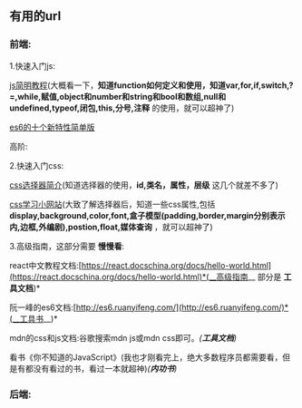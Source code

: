 ## 有用的url

### 前端:


1.快速入门js:

[js简明教程](http://yanhaijing.com/basejs/)(大概看一下，__知道function如何定义和使用，知道var,for,if,switch,?=,while,赋值,object和number和string和bool和数组,null和undefined,typeof,闭包,this,分号,注释__ 的使用，就可以超神了)

[es6的十个新特性简单版](https://juejin.im/post/5b1d1fd6f265da6e410e137c)


高阶:

2.快速入门css: 

[css选择器简介](https://www.jianshu.com/p/e7a752d0dd38)(知道选择器的使用，__id,类名，属性，层级__ 这几个就差不多了)

[css学习小网站](http://zh.learnlayout.com/)(大致了解选择器后，知道一些css属性,包括 __display,background,color,font,盒子模型(padding,border,margin分别表示内,边框,外编剧),postion,float,媒体查询__ ，就可以超神了)


3.高级指南，这部分需要 __慢慢看__:

react中文教程文档:[https://react.docschina.org/docs/hello-world.html](https://react.docschina.org/docs/hello-world.html)*(__高级指南__ 部分是 __工具文档__)*

阮一峰的es6文档:[http://es6.ruanyifeng.com/](http://es6.ruanyifeng.com/)*(__工具书__)*

mdn的css和js文档:谷歌搜索mdn js或mdn css即可。*(__工具文档__)*

看书《你不知道的JavaScript》(我也才刚看完上，绝大多数程序员都需要看，但是有都没有看过的书，看过一本就超神)*(__内功书__)*

### 后端:







